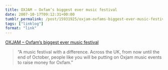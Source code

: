 ```yaml
---
title: OXJAM – Oxfam’s biggest ever music festival
date: 2007-10-17T09:12:31+00:00
tumblr_permalink: /post/15931925/oxjam-oxfams-biggest-ever-music-festival
tags: ["linklog"]
format: "link"
---
```


[OXJAM &#8211; Oxfam&#8217;s biggest ever music festival][1]

> &ldquo;A music festival with a difference. Across the UK, from now until the end of October, people like you will be putting on Oxjam music events to raise money for Oxfam.&rdquo;

[1]: http://www.oxfam.org.uk/get_involved/fundraise/oxjam/index.php
